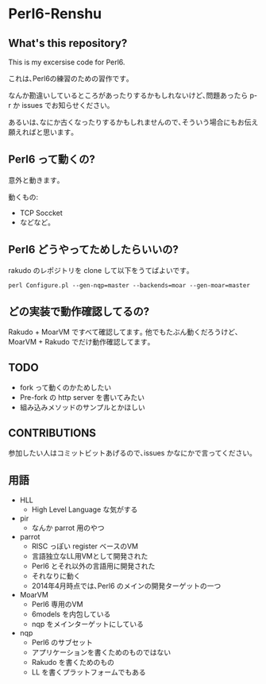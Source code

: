 # Perl6-Renshu

## What's this repository?

This is my excersise code for Perl6.

これは､Perl6の練習のための習作です｡

なんか勘違いしているところがあったりするかもしれないけど､問題あったら p-r か issues でお知らせください｡

あるいは､なにか古くなったりするかもしれませんので､そういう場合にもお伝え願えればと思います｡

## Perl6 って動くの?

意外と動きます｡

動くもの:

  * TCP Soccket
  * などなど｡

## Perl6 どうやってためしたらいいの?

rakudo のレポジトリを clone して以下をうてばよいです｡

    perl Configure.pl --gen-nqp=master --backends=moar --gen-moar=master

## どの実装で動作確認してるの?

Rakudo + MoarVM ですべて確認してます｡
他でもたぶん動くだろうけど､ MoarVM + Rakudo でだけ動作確認してます｡

## TODO

  * fork って動くのかためしたい
  * Pre-fork の http server を書いてみたい
  * 組み込みメソッドのサンプルとかほしい

## CONTRIBUTIONS

参加したい人はコミットビットあげるので､issues かなにかで言ってください｡

## 用語

  * HLL
    * High Level Language な気がする
  * pir
    * なんか parrot 用のやつ
  * parrot
    * RISC っぽい register ベースのVM
    * 言語独立なLL用VMとして開発された
    * Perl6 とそれ以外の言語用に開発された
    * それなりに動く
    * 2014年4月時点では､Perl6 のメインの開発ターゲットの一つ
  * MoarVM
    * Perl6 専用のVM
    * 6models を内包している
    * nqp をメインターゲットにしている
  * nqp
    * Perl6 のサブセット
    * アプリケーションを書くためのものではない
    * Rakudo を書くためのもの
    * LL を書くプラットフォームでもある

